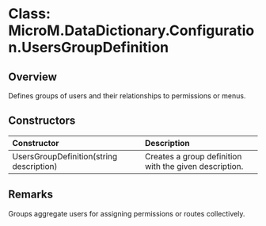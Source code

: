 # Class: MicroM.DataDictionary.Configuration.UsersGroupDefinition

## Overview
Defines groups of users and their relationships to permissions or menus.

## Constructors
| Constructor | Description |
|:--|:--|
| UsersGroupDefinition(string description) | Creates a group definition with the given description. |

## Remarks
Groups aggregate users for assigning permissions or routes collectively.
